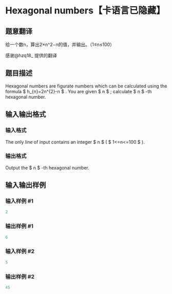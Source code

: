 # Hexagonal numbers【卡语言已隐藏】

## 题意翻译

给一个数n，算出2×n^2−n的值，并输出。（1≤n≤100）

感谢@hzq18_ 提供的翻译

## 题目描述

Hexagonal numbers are figurate numbers which can be calculated using the formula $ h_{n}=2n^{2}-n $ . You are given $ n $ ; calculate $ n $ -th hexagonal number.

## 输入输出格式

### 输入格式

The only line of input contains an integer $ n $ ( $ 1<=n<=100 $ ).

### 输出格式

Output the $ n $ -th hexagonal number.

## 输入输出样例

### 输入样例 #1

```cpp
2

```
### 输出样例 #1

```cpp
6

```
### 输入样例 #2

```cpp
5

```
### 输出样例 #2

```cpp
45

```
